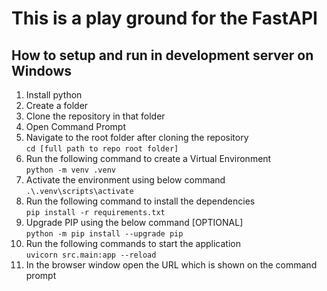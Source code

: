 # This is a play ground for the FastAPI

## How to setup and run in development server on Windows

01. Install python
02. Create a folder
03. Clone the repository in that folder
04. Open Command Prompt
05. Navigate to the root folder after cloning the repository  
    `cd [full path to repo root folder]`
06. Run the following command to create a Virtual Environment  
    `python -m venv .venv`
07. Activate the environment using below command  
    `.\.venv\scripts\activate`
08. Run the following command to install the dependencies  
    `pip install -r requirements.txt`
09. Upgrade PIP using the below command [OPTIONAL]  
    `python -m pip install --upgrade pip`
10. Run the following commands to start the application  
    `uvicorn src.main:app --reload`
11. In the browser window open the URL which is shown on the command prompt